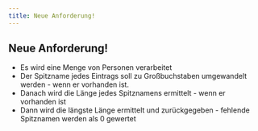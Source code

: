 ```yaml
---
title: Neue Anforderung!
---
```


## Neue Anforderung!

- Es wird eine Menge von Personen verarbeitet
- Der Spitzname jedes Eintrags soll zu Großbuchstaben umgewandelt werden - wenn er vorhanden ist.
- Danach wird die Länge jedes Spitznamens ermittelt - wenn er vorhanden ist 
- Dann wird die längste Länge ermittelt und zurückgegeben - fehlende Spitznamen werden als 0 gewertet

